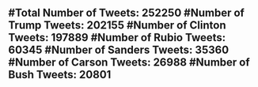 #Total Number of Tweets: 252250 
#Number of Trump Tweets: 202155
#Number of Clinton Tweets: 197889
#Number of Rubio Tweets: 60345
#Number of Sanders Tweets: 35360
#Number of Carson Tweets: 26988
#Number of Bush Tweets: 20801
---
